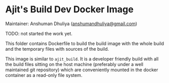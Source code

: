 Ajit's Build Dev Docker Image
=========================
Maintainer: Anshuman Dhuliya (anshumandhuliya@gmail.com)

TODO: not started the work yet.

This folder contains Dockerfile to build
the build image with the whole build and
the temporary files with sources of the 
build.

This image is similar to `ajit_build`.
It is a developer friendly build with all
the build files sitting on the host machine
(preferably under a well maintained git repository)
which are conveniently mounted in the
docker container as a read-only file system.
